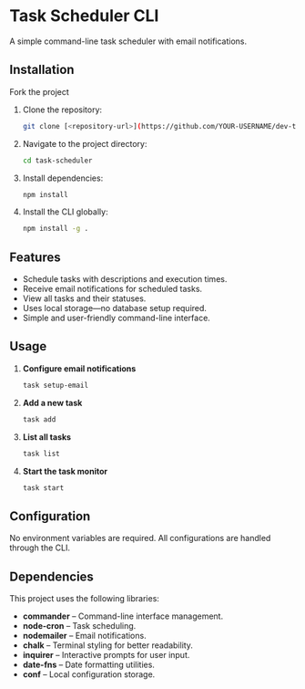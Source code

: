 # Task Scheduler CLI

A simple command-line task scheduler with email notifications.

## Installation

Fork the project

1. Clone the repository:
   ```bash
   git clone [<repository-url>](https://github.com/YOUR-USERNAME/dev-task-scheduler)
   ```
2. Navigate to the project directory:
   ```bash
   cd task-scheduler
   ```
3. Install dependencies:
   ```bash
   npm install
   ```
4. Install the CLI globally:
   ```bash
   npm install -g .
   ```

## Features

- Schedule tasks with descriptions and execution times.
- Receive email notifications for scheduled tasks.
- View all tasks and their statuses.
- Uses local storage—no database setup required.
- Simple and user-friendly command-line interface.

## Usage

1. **Configure email notifications**

   ```bash
   task setup-email
   ```

2. **Add a new task**

   ```bash
   task add
   ```

3. **List all tasks**

   ```bash
   task list
   ```

4. **Start the task monitor**
   ```bash
   task start
   ```

## Configuration

No environment variables are required. All configurations are handled through the CLI.

## Dependencies

This project uses the following libraries:

- **commander** – Command-line interface management.
- **node-cron** – Task scheduling.
- **nodemailer** – Email notifications.
- **chalk** – Terminal styling for better readability.
- **inquirer** – Interactive prompts for user input.
- **date-fns** – Date formatting utilities.
- **conf** – Local configuration storage.

